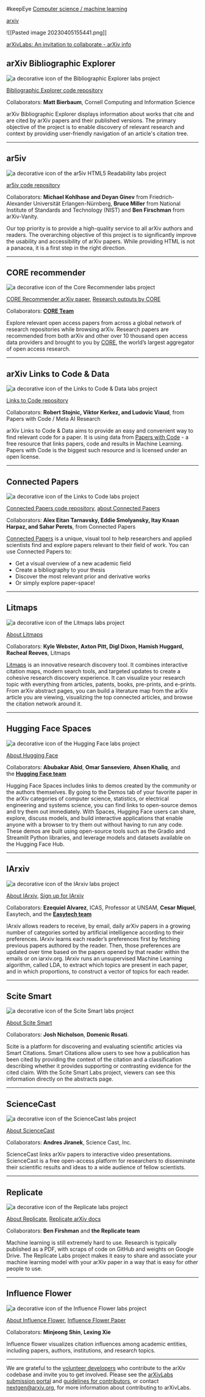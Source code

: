 #keepEye 
[Computer science / machine learning](https://arxiv.org/list/cs.LG/recent)



[arxiv](https://arxiv.org/)

![[Pasted image 20230405155441.png]]

[arXivLabs: An invitation to collaborate - arXiv info](https://info.arxiv.org/labs/index.html)
## arXiv Bibliographic Explorer

![a decorative icon of the Bibliographic Explorer labs project](https://info.arxiv.org/labs/images/bib-explorer.png)

[Bibliographic Explorer code repository](https://github.com/mattbierbaum/arxiv-bib-overlay)

Collaborators: **Matt Bierbaum**, Cornell Computing and Information Science

arXiv Bibliographic Explorer displays information about works that cite and are cited by arXiv papers and their published versions. The primary objective of the project is to enable discovery of relevant research and context by providing user-friendly navigation of an article's citation tree.

---

## ar5iv

![a decorative icon of the ar5iv HTML5 Readability labs project](https://info.arxiv.org/labs/images/ar5iv-logo.png)

[ar5iv code repository](https://github.com/cul-it/arxiv-readability)

Collaborators: **Michael Kohlhase and Deyan Ginev** from Friedrich-Alexander Universität Erlangen-Nürnberg, **Bruce Miller** from National Institute of Standards and Technology (NIST) and **Ben Firschman** from arXiv-Vanity.

Our top priority is to provide a high-quality service to all arXiv authors and readers. The overarching objective of this project is to significantly improve the usability and accessibility of arXiv papers. While providing HTML is not a panacea, it is a first step in the right direction.

---

## CORE recommender

![a decorative icon of the Core Recommender labs project](https://info.arxiv.org/labs/images/CORE.png)

[CORE Recommender arXiv paper](https://arxiv.org/abs/1705.00578), [Research outputs by CORE](https://core.ac.uk/about/research-outputs/)

Collaborators: **[CORE Team](https://core.ac.uk/about/#team)**

Explore relevant open access papers from across a global network of research repositories while browsing arXiv. Research papers are recommended from both arXiv and other over 10 thousand open access data providers and brought to you by [CORE](https://core.ac.uk/), the world’s largest aggregator of open access research.

---

## arXiv Links to Code & Data

![a decorative icon of the Links to Code & Data labs project](https://info.arxiv.org/labs/images/pwc-logo.png)

[Links to Code repository](https://github.com/arXiv/arxiv-browse/tree/develop/browse/static/js/paperswithcode.js)

Collaborators: **Robert Stojnic, Viktor Kerkez, and Ludovic Viaud**, from Papers with Code / Meta AI Research

arXiv Links to Code & Data aims to provide an easy and convenient way to find relevant code for a paper. It is using data from [Papers with Code](https://paperswithcode.com/) - a free resource that links papers, code and results in Machine Learning. Papers with Code is the biggest such resource and is licensed under an open license.

---

## Connected Papers

![a decorative icon of the Links to Code labs project](https://info.arxiv.org/labs/images/connected-papers.png)

[Connected Papers code repository](https://github.com/arXiv/arxiv-browse/tree/develop/browse/static/js/connectedpapers.js), [about Connected Papers](https://www.connectedpapers.com/about)

Collaborators: **Alex Eitan Tarnavsky, Eddie Smolyansky, Itay Knaan Harpaz, and Sahar Perets**, from Connected Papers

[Connected Papers](https://www.connectedpapers.com/) is a unique, visual tool to help researchers and applied scientists find and explore papers relevant to their field of work. You can use Connected Papers to:

-   Get a visual overview of a new academic field
-   Create a bibliography to your thesis
-   Discover the most relevant prior and derivative works
-   Or simply explore paper-space!

---

## Litmaps

![a decorative icon of the Litmaps labs project](https://info.arxiv.org/labs/images/litmaps-logo-square-white.png)

[About Litmaps](https://www.litmaps.co/about)

Collaborators: **Kyle Webster, Axton Pitt, Digl Dixon, Hamish Huggard, Racheal Reeves**, Litmaps

[Litmaps](https://www.litmaps.co/) is an innovative research discovery tool. It combines interactive citation maps, modern search tools, and targeted updates to create a cohesive research discovery experience. It can visualize your research topic with everything from articles, patents, books, pre-prints, and e-prints. From arXiv abstract pages, you can build a literature map from the arXiv article you are viewing, visualizing the top connected articles, and browse the citation network around it.

---

## Hugging Face Spaces

![a decorative icon of the Hugging Face labs project](https://info.arxiv.org/labs/images/huggingface-logo.png)

[About Hugging Face](https://huggingface.co/huggingface)

Collaborators: **Abubakar Abid**, **Omar Sanseviero**, **Ahsen Khaliq**, and the **[Hugging Face team](https://huggingface.co/huggingface)**

Hugging Face Spaces includes links to demos created by the community or the authors themselves. By going to the Demos tab of your favorite paper in the arXiv categories of computer science, statistics, or electrical engineering and systems science, you can find links to open-source demos and try them out immediately. With Spaces, Hugging Face users can share, explore, discuss models, and build interactive applications that enable anyone with a browser to try them out without having to run any code. These demos are built using open-source tools such as the Gradio and Streamlit Python libraries, and leverage models and datasets available on the Hugging Face Hub.

---

## IArxiv

![a decorative icon of the IArxiv labs project](https://info.arxiv.org/labs/images/iarxiv-logo.jpg)

[About IArxiv](https://iarxiv.org/about), [Sign up for IArxiv](https://iarxiv.org/home)

Collaborators: **Ezequiel Alvarez**, ICAS, Professor at UNSAM, **Cesar Miquel**, Easytech, and the **[Easytech team](https://iarxiv.org/about)**

IArxiv allows readers to receive, by email, daily arXiv papers in a growing number of categories sorted by artificial intelligence according to their preferences. IArxiv learns each reader’s preferences first by fetching previous papers authored by the reader. Then, those preferences are updated over time based on the papers opened by that reader within the emails or on iarxiv.org. IArxiv runs an unsupervised Machine Learning algorithm, called LDA, to extract which topics are present in each paper, and in which proportions, to construct a vector of topics for each reader.

---

## Scite Smart

![a decorative icon of the Scite Smart labs project](https://info.arxiv.org/labs/images/Scite-logo.png)

[About Scite Smart](https://scite.ai/)

Collaborators: **Josh Nicholson**, **Domenic Rosati**.

Scite is a platform for discovering and evaluating scientific articles via Smart Citations. Smart Citations allow users to see how a publication has been cited by providing the context of the citation and a classification describing whether it provides supporting or contrasting evidence for the cited claim. With the Scite Smart Labs project, viewers can see this information directly on the abstracts page.

---

## ScienceCast

![a decorative icon of the ScienceCast labs project](https://info.arxiv.org/labs/images/sciencecast-logo.png)

[About ScienceCast](https://sciencecast.org/pages/about)

Collaborators: **Andres Jiranek**, Science Cast, Inc.

ScienceCast links arXiv papers to interactive video presentations. ScienceCast is a free open-access platform for researchers to disseminate their scientific results and ideas to a wide audience of fellow scientists.

---

## Replicate

![a decorative icon of the Replicate labs project](https://info.arxiv.org/labs/images/replicate-logo.png)

[About Replicate](https://replicate.com/about), [Replicate arXiv docs](https://replicate.com/docs/arxiv)

Collaborators: **Ben Firshman** and **the Replicate team**

Machine learning is still extremely hard to use. Research is typically published as a PDF, with scraps of code on GitHub and weights on Google Drive. The Replicate Labs project makes it easy to share and associate your machine learning model with your arXiv paper in a way that is easy for other people to use.

---

## Influence Flower

![a decorative icon of the Influence Flower labs project](https://info.arxiv.org/labs/images/influence-flower.png)

[About Influence Flower](https://influencemap.cmlab.dev/), [Influence Flower Paper](https://arxiv.org/abs/1907.12748)

Collaborators: **Minjeong Shin**, **Lexing Xie**

Influence flower visualizes citation influences among academic entities, including papers, authors, institutions, and research topics.

---

We are grateful to the [volunteer developers](https://arxiv.org/about/people/developers) who contribute to the arXiv codebase and invite you to get involved. Please see the [arXivLabs submission portal](https://arxiv-org.atlassian.net/servicedesk/customer/portal/6) and [guidelines for contributors](https://github.com/arXiv/.github/blob/master/CONTRIBUTING.md), or contact nextgen@arxiv.org, for more information about contributing to arXivLabs.